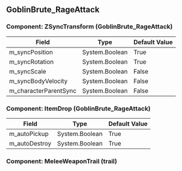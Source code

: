 ## GoblinBrute_RageAttack

### Component: ZSyncTransform (GoblinBrute_RageAttack)

|Field|Type|Default Value|
|-----|----|-------------|
|m_syncPosition|System.Boolean|True|
|m_syncRotation|System.Boolean|True|
|m_syncScale|System.Boolean|False|
|m_syncBodyVelocity|System.Boolean|False|
|m_characterParentSync|System.Boolean|False|

### Component: ItemDrop (GoblinBrute_RageAttack)

|Field|Type|Default Value|
|-----|----|-------------|
|m_autoPickup|System.Boolean|True|
|m_autoDestroy|System.Boolean|True|

### Component: MeleeWeaponTrail (trail)

